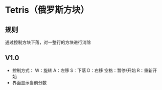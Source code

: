 # Tetris（俄罗斯方块）

## 规则
通过控制方块下落，对一整行的方块进行消除

## V1.0
- 控制方式：
W：旋转 
A：左移 
S：下落 
D：右移 
空格：暂停/开始 
R：重新开始
- 界面显示当前分数
